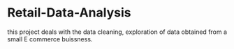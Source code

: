 # Retail-Data-Analysis
this project deals with the data cleaning, exploration of data obtained from a small E commerce buissness.
